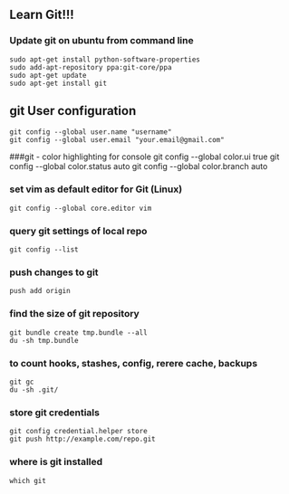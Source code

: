 ## Learn Git!!! ##

### Update git on ubuntu from command line ###
    sudo apt-get install python-software-properties 
    sudo add-apt-repository ppa:git-core/ppa 
    sudo apt-get update 
    sudo apt-get install git  


## git User configuration ##
    git config --global user.name "username"
    git config --global user.email "your.email@gmail.com" 
 

###git - color highlighting for console 
    git config --global color.ui true
    git config --global color.status auto
    git config --global color.branch auto 


### set vim as default editor for Git (Linux)
    git config --global core.editor vim 


### query git settings of local repo
    git config --list 


### push changes to git
    push add origin

### find the size of git repository
    git bundle create tmp.bundle --all
    du -sh tmp.bundle
### to count hooks, stashes, config, rerere cache, backups 
    git gc
    du -sh .git/

### store git credentials
    git config credential.helper store
    git push http://example.com/repo.git

### where is git installed
    which git
